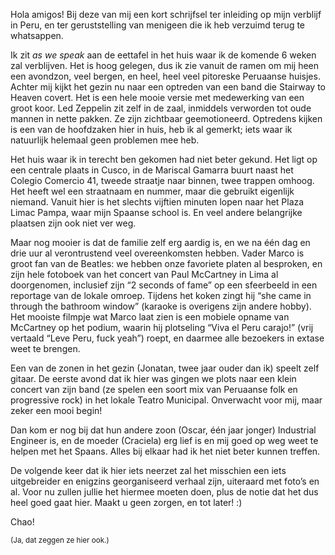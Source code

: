 <p class="intro">Hola amigos! Bij deze van mij een kort schrijfsel ter inleiding op mijn verblijf in Peru, en ter geruststelling van menigeen die ik heb verzuimd terug te whatsappen.</p>

Ik zit _as we speak_ aan de eettafel in het huis waar ik de komende 6 weken zal verblijven. Het is hoog gelegen, dus ik zie vanuit de ramen om mij heen een avondzon, veel bergen, en heel, heel veel pitoreske Peruaanse huisjes. Achter mij kijkt het gezin nu naar een optreden van een band die Stairway to Heaven covert. Het is een hele mooie versie met medewerking van een groot koor. Led Zeppelin zit zelf in de zaal, inmiddels verworden tot oude mannen in nette pakken. Ze zijn zichtbaar geemotioneerd. Optredens kijken is een van de hoofdzaken hier in huis, heb ik al gemerkt; iets waar ik natuurlijk helemaal geen problemen mee heb.

Het huis waar ik in terecht ben gekomen had niet beter gekund. Het ligt op een centrale plaats in Cusco, in de Mariscal Gamarra buurt naast het Colegio Comercio 41, tweede straatje naar binnen, twee trappen omhoog. Het heeft wel een straatnaam en nummer, maar die gebruikt eigenlijk niemand. Vanuit hier is het slechts vijftien minuten lopen naar het Plaza Limac Pampa, waar mijn Spaanse school is. En veel andere belangrijke plaatsen zijn ook niet ver weg.

Maar nog mooier is dat de familie zelf erg aardig is, en we na één dag en drie uur al verontrustend veel overeenkomsten hebben. Vader Marco is groot fan van de Beatles: we hebben onze favoriete platen al besproken, en zijn hele fotoboek van het concert van Paul McCartney in Lima al doorgenomen, inclusief zijn “2 seconds of fame” op een sfeerbeeld in een reportage van de lokale omroep. Tijdens het koken zingt hij “she came in through the bathroom window” (karaoke is overigens zijn andere hobby). Het mooiste filmpje wat Marco laat zien is een mobiele opname van McCartney op het podium, waarin hij plotseling “Viva el Peru carajo!” (vrij vertaald “Leve Peru, fuck yeah”) roept, en daarmee alle bezoekers in extase weet te brengen.

Een van de zonen in het gezin (Jonatan, twee jaar ouder dan ik) speelt zelf gitaar. De eerste avond dat ik hier was gingen we plots naar een klein concert van zijn band (ze spelen een soort mix van Peruaanse folk en progressive rock) in het lokale Teatro Municipal. Onverwacht voor mij, maar zeker een mooi begin!

Dan kom er nog bij dat hun andere zoon (Oscar, één jaar jonger) Industrial Engineer is, en de moeder (Craciela) erg lief is en mij goed op weg weet te helpen met het Spaans. Alles bij elkaar had ik het niet beter kunnen treffen.

De volgende keer dat ik hier iets neerzet zal het misschien een iets uitgebreider en enigzins georganiseerd verhaal zijn, uiteraard met foto’s en al. Voor nu zullen jullie het hiermee moeten doen, plus de notie dat het dus heel goed gaat hier. Maakt u geen zorgen, en tot later! :)

Chao!

<small>(Ja, dat zeggen ze hier ook.)</small>